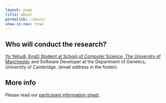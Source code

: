 ```yaml
---
layout: page
title: About
permalink: /about/
show-in-nav: true
---
```



## Who will conduct the research?
[Yo Yehudi, EngD Student at School of Computer Science, The University of Manchester](https://www.research.manchester.ac.uk/portal/yochannah.yehudi-postgrad.html) and Software Developer at the Department of Genetics, University of Cambridge. (email address in the footer).

## More info
Please read our [participant information sheet](assets/PIS_sustainable_software.pdf).
